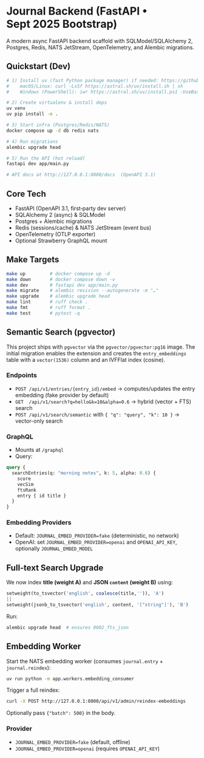 # Journal Backend (FastAPI • Sept 2025 Bootstrap)

A modern async FastAPI backend scaffold with SQLModel/SQLAlchemy 2, Postgres, Redis, NATS JetStream, OpenTelemetry, and Alembic migrations.

## Quickstart (Dev)

```bash
# 1) Install uv (fast Python package manager) if needed: https://github.com/astral-sh/uv
#    macOS/Linux: curl -LsSf https://astral.sh/uv/install.sh | sh
#    Windows (PowerShell): iwr https://astral.sh/uv/install.ps1 -UseBasicParsing | iex

# 2) Create virtualenv & install deps
uv venv
uv pip install -e .

# 3) Start infra (Postgres/Redis/NATS)
docker compose up -d db redis nats

# 4) Run migrations
alembic upgrade head

# 5) Run the API (hot reload)
fastapi dev app/main.py

# API docs at http://127.0.0.1:8000/docs  (OpenAPI 3.1)
```

## Core Tech

- FastAPI (OpenAPI 3.1, first‑party dev server)
- SQLAlchemy 2 (async) & SQLModel
- Postgres + Alembic migrations
- Redis (sessions/cache) & NATS JetStream (event bus)
- OpenTelemetry (OTLP exporter)
- Optional Strawberry GraphQL mount

## Make Targets

```bash
make up         # docker compose up -d
make down       # docker compose down -v
make dev        # fastapi dev app/main.py
make migrate    # alembic revision --autogenerate -m "…"
make upgrade    # alembic upgrade head
make lint       # ruff check .
make fmt        # ruff format .
make test       # pytest -q
```


## Semantic Search (pgvector)

This project ships with `pgvector` via the `pgvector/pgvector:pg16` image. The initial migration enables the extension and creates the `entry_embeddings` table with a `vector(1536)` column and an IVFFlat index (cosine).

### Endpoints

- `POST /api/v1/entries/{entry_id}/embed` → computes/updates the entry embedding (fake provider by default)
- `GET  /api/v1/search?q=hello&k=10&alpha=0.6` → hybrid (vector + FTS) search
- `POST /api/v1/search/semantic` with `{ "q": "query", "k": 10 }` → vector-only search

### GraphQL

- Mounts at `/graphql`
- Query:
```graphql
query {
  searchEntries(q: "morning notes", k: 5, alpha: 0.6) {
    score
    vecSim
    ftsRank
    entry { id title }
  }
}
```

### Embedding Providers

- Default: `JOURNAL_EMBED_PROVIDER=fake` (deterministic, no network)
- OpenAI: set `JOURNAL_EMBED_PROVIDER=openai` and `OPENAI_API_KEY`, optionally `JOURNAL_EMBED_MODEL`


## Full‑text Search Upgrade

We now index **title (weight A)** and **JSON `content` (weight B)** using:
```sql
setweight(to_tsvector('english', coalesce(title,'')), 'A')
||
setweight(jsonb_to_tsvector('english', content, '["string"]'), 'B')
```
Run:
```bash
alembic upgrade head  # ensures 0002_fts_json
```

## Embedding Worker

Start the NATS embedding worker (consumes `journal.entry` + `journal.reindex`):
```bash
uv run python -m app.workers.embedding_consumer
```
Trigger a full reindex:
```bash
curl -X POST http://127.0.0.1:8000/api/v1/admin/reindex-embeddings
```
Optionally pass `{"batch": 500}` in the body.

### Provider

- `JOURNAL_EMBED_PROVIDER=fake` (default, offline)
- `JOURNAL_EMBED_PROVIDER=openai` (requires `OPENAI_API_KEY`)
